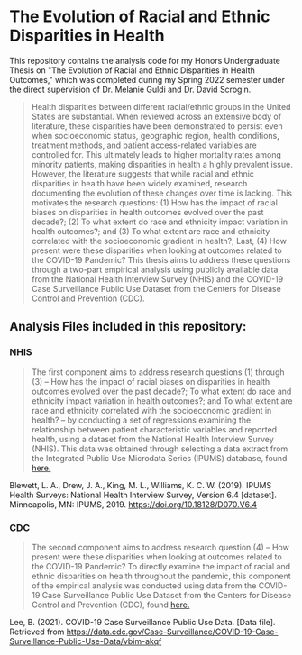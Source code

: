 # The Evolution of Racial and Ethnic Disparities in Health

This repository contains the analysis code for my Honors Undergraduate Thesis on "The Evolution of Racial and Ethnic Disparities in Health Outcomes," which was completed during my Spring 2022 semester under the direct supervision of Dr. Melanie Guldi and Dr. David Scrogin.

> Health disparities between different racial/ethnic groups in the United States are substantial. When reviewed across an extensive body of literature, these disparities have been demonstrated to persist even when socioeconomic status, geographic region, health conditions, treatment methods, and patient access-related variables are controlled for. This ultimately leads to higher mortality rates among minority patients, making disparities in health a highly prevalent issue. However, the literature suggests that while racial and ethnic disparities in health have been widely examined, research documenting the evolution of these changes over time is lacking. This motivates the research questions: (1) How has the impact of racial biases on disparities in health outcomes evolved over the past decade?; (2) To what extent do race and ethnicity impact variation in health outcomes?; and (3) To what extent are race and ethnicity correlated with the socioeconomic gradient in health?; Last, (4) How present were these disparities when looking at outcomes related to the COVID-19 Pandemic? This thesis aims to address these questions through a two-part empirical analysis using publicly available data from the National Health Interview Survey (NHIS) and the COVID-19 Case Surveillance Public Use Dataset from the Centers for Disease Control and Prevention (CDC).


## Analysis Files included in this repository:

### NHIS
> The first component aims to address research questions (1) through (3) – How has the impact of racial biases on disparities in health outcomes evolved over the past decade?; To what extent do race and ethnicity impact variation in health outcomes?; and To what extent are race and ethnicity correlated with the socioeconomic gradient in health? – by conducting a set of regressions examining the relationship between patient characteristic variables and reported health, using a dataset from the National Health Interview Survey (NHIS). This data was obtained through selecting a data extract from the Integrated Public Use Microdata Series (IPUMS) database, found [here.](https://healthsurveys.ipums.org/)

Blewett, L. A., Drew, J. A., King, M. L., Williams, K. C. W. (2019). IPUMS Health Surveys: National Health Interview Survey, Version 6.4 [dataset]. Minneapolis, MN: IPUMS, 2019. https://doi.org/10.18128/D070.V6.4



### CDC
> The second component aims to address research question (4) – How present were these disparities when looking at outcomes related to the COVID-19 Pandemic?  To directly examine the impact of racial and ethnic disparities on health throughout the pandemic, this component of the empirical analysis was conducted using data from the COVID-19 Case Surveillance Public Use Dataset from the Centers for Disease Control and Prevention (CDC), found [here.](https://data.cdc.gov/Case-Surveillance/COVID-19-Case-Surveillance-Public-Use-Data/vbim-akqf)

Lee, B. (2021). COVID-19 Case Surveillance Public Use Data. [Data file]. Retrieved from https://data.cdc.gov/Case-Surveillance/COVID-19-Case-Surveillance-Public-Use-Data/vbim-akqf


